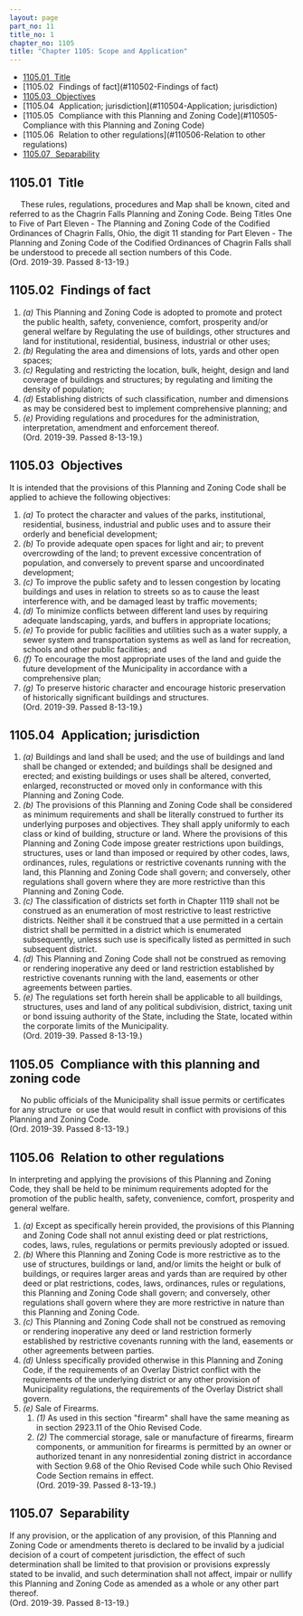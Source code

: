 ```yaml
---
layout: page
part_no: 11
title_no: 1
chapter_no: 1105
title: "Chapter 1105: Scope and Application"
---
```


* [1105.01   Title](#110501-Title)
* [1105.02   Findings of fact](#110502-Findings of fact)
* [1105.03   Objectives](#110503-Objectives)
* [1105.04   Application; jurisdiction](#110504-Application; jurisdiction)
* [1105.05   Compliance with this Planning and Zoning Code](#110505-Compliance with this Planning and Zoning Code)
* [1105.06   Relation to other regulations](#110506-Relation to other regulations)
* [1105.07   Separability](#110507-Separability)

## 1105.01   Title

     These rules, regulations, procedures and Map shall be known, cited and
referred to as the Chagrin Falls Planning and Zoning Code. Being Titles One to
Five of Part Eleven - The Planning and Zoning Code of the Codified Ordinances
of Chagrin Falls, Ohio, the digit 11 standing for Part Eleven - The Planning
and Zoning Code of the Codified Ordinances of Chagrin Falls shall be understood
to precede all section numbers of this Code.  
(Ord. 2019-39. Passed 8-13-19.)

## 1105.02   Findings of fact

1. _(a)_ This Planning and Zoning Code is adopted to promote and protect the
public health, safety, convenience, comfort, prosperity and/or general welfare
by Regulating the use of buildings, other structures and land for
institutional, residential, business, industrial or other uses;
2. _(b)_ Regulating the area and dimensions of lots, yards and other open
spaces;
3. _(c)_ Regulating and restricting the location, bulk, height, design and land
coverage of buildings and structures; by regulating and limiting the density of
population;
4. _(d)_ Establishing districts of such classification, number and dimensions
as may be considered best to implement comprehensive planning; and
5. _(e)_ Providing regulations and procedures for the administration,
interpretation, amendment and enforcement thereof.  
(Ord. 2019-39. Passed 8-13-19.)

## 1105.03   Objectives

It is intended that the provisions of this Planning and Zoning Code shall be
applied to achieve the following objectives:

1. _(a)_ To protect the character and values of the parks, institutional,
residential, business, industrial and public uses and to assure their orderly
and beneficial development;
2. _(b)_ To provide adequate open spaces for light and air; to prevent
overcrowding of the land; to prevent excessive concentration of population, and
conversely to prevent sparse and uncoordinated development;
3. _(c)_ To improve the public safety and to lessen congestion by locating
buildings and uses in relation to streets so as to cause the least interference
with, and be damaged least by traffic movements;
4. _(d)_ To minimize conflicts between different land uses by requiring
adequate landscaping, yards, and buffers in appropriate locations;
5. _(e)_ To provide for public facilities and utilities such as a water supply,
a sewer system and transportation systems as well as land for recreation,
schools and other public facilities; and
6. _(f)_ To encourage the most appropriate uses of the land and guide the
future development of the Municipality in accordance with a comprehensive plan;
7. _(g)_ To preserve historic character and encourage historic preservation of
historically significant buildings and structures.  
(Ord. 2019-39. Passed 8-13-19.)

## 1105.04   Application; jurisdiction

1. _(a)_ Buildings and land shall be used; and the use of buildings and land
shall be changed or extended; and buildings shall be designed and erected; and
existing buildings or uses shall be altered, converted, enlarged, reconstructed
or moved only in conformance with this Planning and Zoning Code. 
2. _(b)_ The provisions of this Planning and Zoning Code shall be considered as
minimum requirements and shall be literally construed to further its underlying
purposes and objectives. They shall apply uniformly to each class or kind of
building, structure or land. Where the provisions of this Planning and Zoning
Code impose greater restrictions upon buildings, structures, uses or land than
imposed or required by other codes, laws, ordinances, rules, regulations or
restrictive covenants running with the land, this Planning and Zoning Code
shall govern; and conversely, other regulations shall govern where they are
more restrictive than this Planning and Zoning Code.
3. _(c)_ The classification of districts set forth in Chapter 1119 shall not be construed as an enumeration of most restrictive to least
restrictive districts. Neither shall it be construed that a use permitted in a
certain district shall be permitted in a district which is enumerated
subsequently, unless such use is specifically listed as permitted in such
subsequent district.
4. _(d)_ This Planning and Zoning Code shall not be construed as removing or
rendering inoperative any deed or land restriction established by restrictive
covenants running with the land, easements or other agreements between parties.
5. _(e)_ The regulations set forth herein shall be applicable to all buildings,
structures, uses and land of any political subdivision, district, taxing unit
or bond issuing authority of the State, including the State, located within the
corporate limits of the Municipality.  
(Ord. 2019-39. Passed 8-13-19.)

## 1105.05   Compliance with this planning and zoning code

     No public officials of the Municipality shall issue permits or
certificates for any structure  or use that would result in conflict with
provisions of this Planning and Zoning Code.  
(Ord. 2019-39. Passed 8-13-19.)

## 1105.06   Relation to other regulations

In interpreting and applying the provisions of this Planning and Zoning
Code, they shall be held to be minimum requirements adopted for the promotion
of the public health, safety, convenience, comfort, prosperity and general
welfare.

1. _(a)_ Except as specifically herein provided, the provisions of this
Planning and Zoning Code shall not annul existing deed or plat restrictions,
codes, laws, rules, regulations or permits previously adopted or issued.
2. _(b)_ Where this Planning and Zoning Code is more restrictive as to the use
of structures, buildings or land, and/or limits the height or bulk of
buildings, or requires larger areas and yards than are required by other deed
or plat restrictions, codes, laws, ordinances, rules or regulations, this
Planning and Zoning Code shall govern; and conversely, other regulations shall
govern where they are more restrictive in nature than this Planning and Zoning
Code.
3. _(c)_ This Planning and Zoning Code shall not be construed as removing or
rendering inoperative any deed or land restriction formerly established by
restrictive covenants running with the land, easements or other agreements
between parties.
4. _(d)_ Unless specifically provided otherwise in this Planning and Zoning
Code, if the requirements of an Overlay District conflict with the requirements
of the underlying district or any other provision of Municipality regulations,
the requirements of the Overlay District shall govern. 
5. _(e)_ Sale of Firearms.
    1. _(1)_ As used in this section "firearm" shall have the same meaning as in
section 2923.11 of the Ohio Revised Code.
    2. _(2)_ The commercial storage, sale or manufacture of firearms, firearm
components, or ammunition for firearms is permitted by an owner or authorized
tenant in any nonresidential zoning district in accordance with Section 9.68 of
the Ohio Revised Code while such Ohio Revised Code Section remains in effect.  
(Ord. 2019-39. Passed 8-13-19.)

## 1105.07   Separability

If any provision, or the application of any provision, of this Planning and
Zoning Code or amendments thereto is declared to be invalid by a judicial
decision of a court of competent jurisdiction, the effect of such determination
shall be limited to that provision or provisions expressly stated to be
invalid, and such determination shall not affect, impair or nullify this
Planning and Zoning Code as amended as a whole or any other part thereof.  
(Ord. 2019-39. Passed 8-13-19.)
